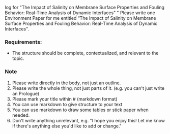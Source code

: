 log for "The Impact of Salinity on Membrane Surface Properties and Fouling Behavior: Real-Time Analysis of Dynamic Interfaces"
"
Please write one Environment Paper for me entitled “The Impact of Salinity on Membrane Surface Properties and Fouling Behavior: Real-Time Analysis of Dynamic Interfaces".
### Requirements:
- The structure should be complete, contextualized, and relevant to the topic.
### Note
1. Please write directly in the body, not just an outline.
2. Please write the whole thing, not just parts of it. (e.g. you can't just write an Prologue)
3. Please mark your title within # (markdown format)
4. You can use markdown to give structure to your text
5. You can use markdown to draw some tables or stick paper when needed.
6. Don't write anything unrelevant, e.g. "I hope you enjoy this! Let me know if there's anything else you'd like to add or change."
